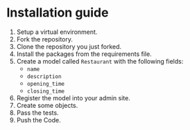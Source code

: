 # Installation guide
1. Setup a virtual environment.
2. Fork the repository.
3. Clone the repository you just forked.
4. Install the packages from the requirements file.
5. Create a model called `Restaurant` with the following fields:
    * `name`
    * `description`
    * `opening_time`
    * `closing_time`
6. Register the model into your admin site.
7. Create some objects.
8. Pass the tests.
9. Push the Code.
